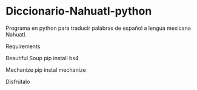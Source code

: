 # Diccionario-Nahuatl-python
Programa en python para traducir palabras de español a lengua mexicana Nahuatl. 

Requirements

Beautiful Soup 
pip install bs4
                                                                     
Mechanize
pip instal mechanize


Disfrútalo
